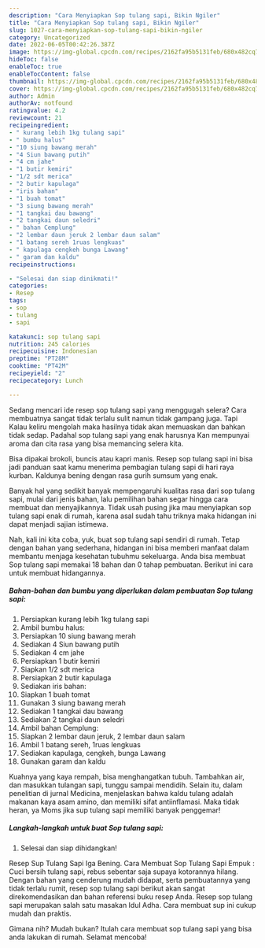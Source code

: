 ```yaml
---
description: "Cara Menyiapkan Sop tulang sapi, Bikin Ngiler"
title: "Cara Menyiapkan Sop tulang sapi, Bikin Ngiler"
slug: 1027-cara-menyiapkan-sop-tulang-sapi-bikin-ngiler
category: Uncategorized
date: 2022-06-05T00:42:26.387Z
image: https://img-global.cpcdn.com/recipes/2162fa95b5131feb/680x482cq70/sop-tulang-sapi-foto-resep-utama.jpg
hideToc: false
enableToc: true
enableTocContent: false
thumbnail: https://img-global.cpcdn.com/recipes/2162fa95b5131feb/680x482cq70/sop-tulang-sapi-foto-resep-utama.jpg
cover: https://img-global.cpcdn.com/recipes/2162fa95b5131feb/680x482cq70/sop-tulang-sapi-foto-resep-utama.jpg
author: Admin
authorAv: notfound
ratingvalue: 4.2
reviewcount: 21
recipeingredient:
- " kurang lebih 1kg tulang sapi"
- " bumbu halus"
- "10 siung bawang merah"
- "4 Siun bawang putih"
- "4 cm jahe"
- "1 butir kemiri"
- "1/2 sdt merica"
- "2 butir kapulaga"
- "iris bahan"
- "1 buah tomat"
- "3 siung bawang merah"
- "1 tangkai dau bawang"
- "2 tangkai daun seledri"
- " bahan Cemplung"
- "2 lembar daun jeruk 2 lembar daun salam"
- "1 batang sereh 1ruas lengkuas"
- " kapulaga cengkeh bunga Lawang"
- " garam dan kaldu"
recipeinstructions:

- "Selesai dan siap dinikmati!"
categories:
- Resep
tags:
- sop
- tulang
- sapi

katakunci: sop tulang sapi 
nutrition: 245 calories
recipecuisine: Indonesian
preptime: "PT28M"
cooktime: "PT42M"
recipeyield: "2"
recipecategory: Lunch

---
```



Sedang mencari ide resep sop tulang sapi yang menggugah selera? Cara membuatnya sangat tidak terlalu sulit namun tidak gampang juga. Tapi Kalau keliru mengolah maka hasilnya tidak akan memuaskan dan bahkan tidak sedap. Padahal sop tulang sapi yang enak harusnya Kan mempunyai aroma dan cita rasa yang bisa memancing selera kita.


Bisa dipakai brokoli, buncis atau kapri manis. Resep sop tulang sapi ini bisa jadi panduan saat kamu menerima pembagian tulang sapi di hari raya kurban. Kaldunya bening dengan rasa gurih sumsum yang enak.

Banyak hal yang sedikit banyak mempengaruhi kualitas rasa dari sop tulang sapi, mulai dari jenis bahan, lalu pemilihan bahan segar hingga cara membuat dan menyajikannya. Tidak usah pusing jika mau menyiapkan sop tulang sapi enak di rumah, karena asal sudah tahu triknya maka hidangan ini dapat menjadi sajian istimewa.


Nah, kali ini kita coba, yuk, buat sop tulang sapi sendiri di rumah. Tetap dengan bahan yang sederhana, hidangan ini bisa memberi manfaat dalam membantu menjaga kesehatan tubuhmu sekeluarga. Anda bisa membuat Sop tulang sapi memakai 18 bahan dan 0 tahap pembuatan. Berikut ini cara untuk membuat hidangannya.

<!--inarticleads1-->

##### Bahan-bahan dan bumbu yang diperlukan dalam pembuatan Sop tulang sapi:

1. Persiapkan  kurang lebih 1kg tulang sapi
1. Ambil  bumbu halus:
1. Persiapkan 10 siung bawang merah
1. Sediakan 4 Siun bawang putih
1. Sediakan 4 cm jahe
1. Persiapkan 1 butir kemiri
1. Siapkan 1/2 sdt merica
1. Persiapkan 2 butir kapulaga
1. Sediakan iris bahan:
1. Siapkan 1 buah tomat
1. Gunakan 3 siung bawang merah
1. Sediakan 1 tangkai dau bawang
1. Sediakan 2 tangkai daun seledri
1. Ambil  bahan Cemplung:
1. Siapkan 2 lembar daun jeruk, 2 lembar daun salam
1. Ambil 1 batang sereh, 1ruas lengkuas
1. Sediakan  kapulaga, cengkeh, bunga Lawang
1. Gunakan  garam dan kaldu


Kuahnya yang kaya rempah, bisa menghangatkan tubuh. Tambahkan air, dan masukkan tulangan sapi, tunggu sampai mendidih. Selain itu, dalam penelitian di jurnal Medicina, menjelaskan bahwa kaldu tulang adalah makanan kaya asam amino, dan memiliki sifat antiinflamasi. Maka tidak heran, ya Moms jika sup tulang sapi memiliki banyak penggemar! 

<!--inarticleads2-->

##### Langkah-langkah untuk buat Sop tulang sapi:


1. Selesai dan siap dihidangkan!

Resep Sup Tulang Sapi Iga Bening. Cara Membuat Sop Tulang Sapi Empuk : Cuci bersih tulang sapi, rebus sebentar saja supaya kotorannya hilang. Dengan bahan yang cenderung mudah didapat, serta pembuatannya yang tidak terlalu rumit, resep sop tulang sapi berikut akan sangat direkomendasikan dan bahan referensi buku resep Anda. Resep sop tulang sapi merupakan salah satu masakan Idul Adha. Cara membuat sup ini cukup mudah dan praktis. 

Gimana nih? Mudah bukan? Itulah cara membuat sop tulang sapi yang bisa anda lakukan di rumah. Selamat mencoba!
